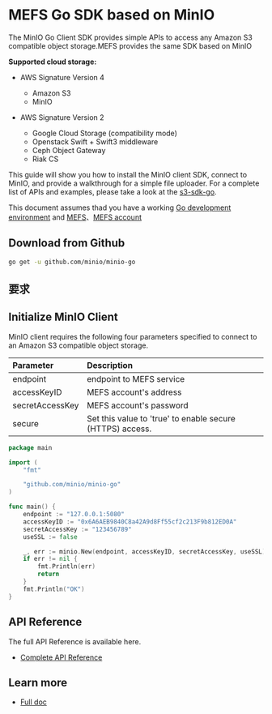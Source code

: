 # MEFS Go SDK based on MinIO

The MinIO Go Client SDK provides simple APIs to access any Amazon S3 compatible object storage.MEFS provides the same SDK based on MinIO

**Supported cloud storage:**

- AWS Signature Version 4

  - Amazon S3
  - MinIO

- AWS Signature Version 2
  - Google Cloud Storage (compatibility mode)
  - Openstack Swift + Swift3 middleware
  - Ceph Object Gateway
  - Riak CS

This guide will show you how to install the MinIO client SDK, connect to MinIO, and provide a walkthrough for a simple file uploader. For a complete list of APIs and examples, please take a look at the [s3-sdk-go](/docs/api/s3-sdk-go.md).

This document assumes thad you have a working [Go development environment](https://golang.org/doc/install) and [MEFS](/get-started/User-usage.md)、[MEFS account](/get-started/User-usage.md)

## Download from Github

```sh
go get -u github.com/minio/minio-go
```

## 要求

## Initialize MinIO Client

MinIO client requires the following four parameters specified to connect to an Amazon S3 compatible object storage.

| Parameter       | Description                                               |
| :-------------- | :-------------------------------------------------------- |
| endpoint        | endpoint to MEFS service                                  |
| accessKeyID     | MEFS account's address                                    |
| secretAccessKey | MEFS account's password                                   |
| secure          | Set this value to 'true' to enable secure (HTTPS) access. |

```go
package main

import (
    "fmt"

    "github.com/minio/minio-go"
)

func main() {
    endpoint := "127.0.0.1:5080"
    accessKeyID := "0x6A6AEB9840C8a42A9d8Ff55cf2c213F9b812ED0A"
    secretAccessKey := "123456789"
    useSSL := false

    _, err := minio.New(endpoint, accessKeyID, secretAccessKey, useSSL)
    if err != nil {
        fmt.Println(err)
        return
    }
    fmt.Println("OK")
}
```

## API Reference

The full API Reference is available here.

- [Complete API Reference](/docs/api/s3-sdk-go.md)

## Learn more

- [Full doc](/README.md)
